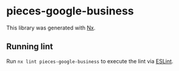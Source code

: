 # pieces-google-business

This library was generated with [Nx](https://nx.dev).

## Running lint

Run `nx lint pieces-google-business` to execute the lint via [ESLint](https://eslint.org/).
